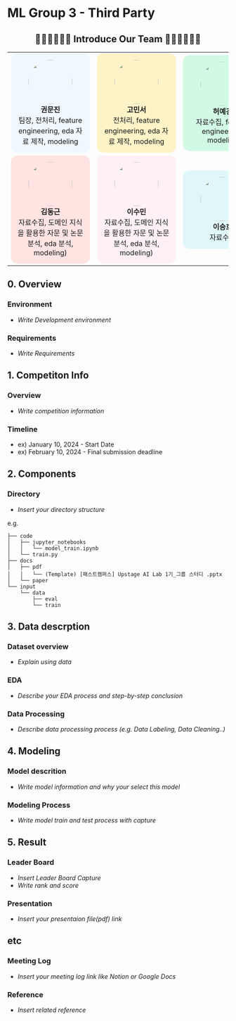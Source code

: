  
# ML Group 3 - Third Party

<h2 align="center">🧑‍💼👩‍💼👩‍💼 Introduce Our Team 👩‍💼👩‍💼👨‍💼</h2>
<div align="center">

<table>
<tr>
<td align="center">
  <div style="background-color:#f0f8ff; padding:15px; border-radius:15px; width:150px;">
    <img src="https://avatars.githubusercontent.com/u/156163982?v=4" width="100" height="100" style="border-radius:50%"><br>
    <b>권문진</b><br>
    팀장, 전처리, feature engineering, eda 자료 제작, modeling
  </div>
</td>
<td align="center">
  <div style="background-color:#fef3c7; padding:15px; border-radius:15px; width:150px;">
    <img src="https://avatars.githubusercontent.com/u/156163982?v=4" width="100" height="100" style="border-radius:50%"><br>
    <b>고민서</b><br>
    전처리, feature engineering, eda 자료 제작, modeling
  </div>
</td>
<td align="center">
  <div style="background-color:#d1fae5; padding:15px; border-radius:15px; width:150px;">
    <img src="https://avatars.githubusercontent.com/u/156163982?v=4" width="100" height="100" style="border-radius:50%"><br>
    <b>허예경</b><br>
    자료수집, feature engineering, modeling
  </div>
</td>
</tr>
<tr>
<td align="center">
  <div style="background-color:#ffe4e1; padding:15px; border-radius:15px; width:150px;">
    <img src="https://avatars.githubusercontent.com/u/156163982?v=4" width="100" height="100" style="border-radius:50%"><br>
    <b>김동근</b><br>
    자료수집, 도메인 지식을 활용한 자문 및 논문 분석, eda 분석, modeling)
  </div>
</td>
<td align="center">
  <div style="background-color:#fff0f5; padding:15px; border-radius:15px; width:150px;">
    <img src="https://avatars.githubusercontent.com/u/156163982?v=4" width="100" height="100" style="border-radius:50%"><br>
    <b>이수민</b><br>
    자료수집, 도메인 지식을 활용한 자문 및 논문 분석, eda 분석, modeling)
  </div>
</td>
<td align="center">
  <div style="background-color:#e0f7fa; padding:15px; border-radius:15px; width:150px;">
    <img src="https://avatars.githubusercontent.com/u/156163982?v=4" width="100" height="100" style="border-radius:50%"><br>
    <b>이승호</b><br>
    자료수집
  </div>
</td>
</tr>
</table>

</div>

## 0. Overview
### Environment
- _Write Development environment_

### Requirements
- _Write Requirements_

## 1. Competiton Info

### Overview

- _Write competition information_

### Timeline

- ex) January 10, 2024 - Start Date
- ex) February 10, 2024 - Final submission deadline

## 2. Components

### Directory

- _Insert your directory structure_

e.g.
```
├── code
│   ├── jupyter_notebooks
│   │   └── model_train.ipynb
│   └── train.py
├── docs
│   ├── pdf
│   │   └── (Template) [패스트캠퍼스] Upstage AI Lab 1기_그룹 스터디 .pptx
│   └── paper
└── input
    └── data
        ├── eval
        └── train
```

## 3. Data descrption

### Dataset overview

- _Explain using data_

### EDA

- _Describe your EDA process and step-by-step conclusion_

### Data Processing

- _Describe data processing process (e.g. Data Labeling, Data Cleaning..)_

## 4. Modeling

### Model descrition

- _Write model information and why your select this model_

### Modeling Process

- _Write model train and test process with capture_

## 5. Result

### Leader Board

- _Insert Leader Board Capture_
- _Write rank and score_

### Presentation

- _Insert your presentaion file(pdf) link_

## etc

### Meeting Log

- _Insert your meeting log link like Notion or Google Docs_

### Reference

- _Insert related reference_

